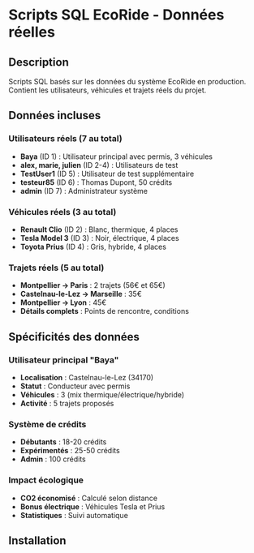 # Scripts SQL EcoRide - Données réelles

## Description
Scripts SQL basés sur les  données du système EcoRide en production. Contient les utilisateurs, véhicules et trajets réels du projet.

## Données incluses

### Utilisateurs réels (7 au total)
- **Baya** (ID 1) : Utilisateur principal avec permis, 3 véhicules
- **alex, marie, julien** (ID 2-4) : Utilisateurs de test
- **TestUser1** (ID 5) : Utilisateur de test supplémentaire  
- **testeur85** (ID 6) : Thomas Dupont, 50 crédits
- **admin** (ID 7) : Administrateur système

### Véhicules réels (3 au total)
- **Renault Clio** (ID 2) : Blanc, thermique, 4 places
- **Tesla Model 3** (ID 3) : Noir, électrique, 4 places
- **Toyota Prius** (ID 4) : Gris, hybride, 4 places

### Trajets réels (5 au total)
- **Montpellier → Paris** : 2 trajets (56€ et 65€)
- **Castelnau-le-Lez → Marseille** : 35€
- **Montpellier → Lyon** : 45€
- **Détails complets** : Points de rencontre, conditions

## Spécificités des données

### Utilisateur principal "Baya"
- **Localisation** : Castelnau-le-Lez (34170)
- **Statut** : Conducteur avec permis
- **Véhicules** : 3 (mix thermique/électrique/hybride)
- **Activité** : 5 trajets proposés

### Système de crédits
- **Débutants** : 18-20 crédits
- **Expérimentés** : 25-50 crédits  
- **Admin** : 100 crédits

### Impact écologique
- **CO2 économisé** : Calculé selon distance
- **Bonus électrique** : Véhicules Tesla et Prius
- **Statistiques** : Suivi automatique

## Installation

